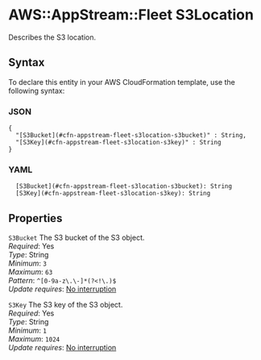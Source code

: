 # AWS::AppStream::Fleet S3Location<a name="aws-properties-appstream-fleet-s3location"></a>

Describes the S3 location\.

## Syntax<a name="aws-properties-appstream-fleet-s3location-syntax"></a>

To declare this entity in your AWS CloudFormation template, use the following syntax:

### JSON<a name="aws-properties-appstream-fleet-s3location-syntax.json"></a>

```
{
  "[S3Bucket](#cfn-appstream-fleet-s3location-s3bucket)" : String,
  "[S3Key](#cfn-appstream-fleet-s3location-s3key)" : String
}
```

### YAML<a name="aws-properties-appstream-fleet-s3location-syntax.yaml"></a>

```
  [S3Bucket](#cfn-appstream-fleet-s3location-s3bucket): String
  [S3Key](#cfn-appstream-fleet-s3location-s3key): String
```

## Properties<a name="aws-properties-appstream-fleet-s3location-properties"></a>

`S3Bucket` <a name="cfn-appstream-fleet-s3location-s3bucket"></a>
The S3 bucket of the S3 object\.  
_Required_: Yes  
_Type_: String  
_Minimum_: `3`  
_Maximum_: `63`  
_Pattern_: `^[0-9a-z\.\-]*(?<!\.)$`  
_Update requires_: [No interruption](https://docs.aws.amazon.com/AWSCloudFormation/latest/UserGuide/using-cfn-updating-stacks-update-behaviors.html#update-no-interrupt)

`S3Key` <a name="cfn-appstream-fleet-s3location-s3key"></a>
The S3 key of the S3 object\.  
_Required_: Yes  
_Type_: String  
_Minimum_: `1`  
_Maximum_: `1024`  
_Update requires_: [No interruption](https://docs.aws.amazon.com/AWSCloudFormation/latest/UserGuide/using-cfn-updating-stacks-update-behaviors.html#update-no-interrupt)
